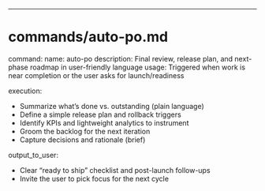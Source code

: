 ---
# commands/auto-po.md

command:
  name: auto-po
  description: Final review, release plan, and next-phase roadmap in user-friendly language
  usage: Triggered when work is near completion or the user asks for launch/readiness

execution:
  - Summarize what’s done vs. outstanding (plain language)
  - Define a simple release plan and rollback triggers
  - Identify KPIs and lightweight analytics to instrument
  - Groom the backlog for the next iteration
  - Capture decisions and rationale (brief)

output_to_user:
  - Clear “ready to ship” checklist and post-launch follow-ups
  - Invite the user to pick focus for the next cycle

